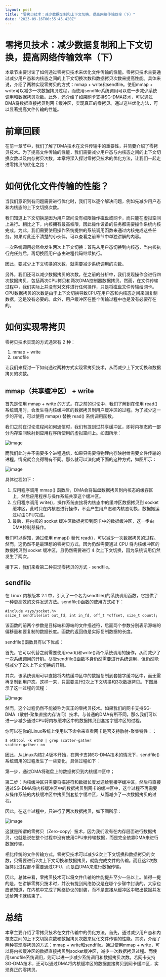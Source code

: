 ```yaml
---
layout: post
title: "零拷贝技术：减少数据复制和上下文切换，提高网络传输效率（下）"
date: "2023-09-16T00:55:45.420Z"
---
```

零拷贝技术：减少数据复制和上下文切换，提高网络传输效率（下）
==============================

本章节主要讨论了如何通过零拷贝技术来优化文件传输的性能。零拷贝技术主要通过减少用户态和内核态之间的上下文切换次数和数据拷贝次数来提高性能。具体来说，介绍了两种实现零拷贝的方式：mmap + write和sendfile。使用mmap + write可以减少一次数据拷贝过程，而使用sendfile系统调用可以进一步减少系统调用和数据拷贝次数。此外，还介绍了如果网卡支持SG-DMA技术，可以通过DMA将数据直接拷贝到网卡缓冲区，实现真正的零拷贝。通过这些优化方法，可以显著提高文件传输的性能。

前章回顾
====

在前一章节中，我们了解了DMA技术在文件传输中的重要性，并简要介绍了零拷贝技术。为了提高文件传输的性能，我们需要减少用户态与内核态之间的上下文切换次数以及内存拷贝次数。本章将深入探讨零拷贝技术的优化方法，让我们一起走进零拷贝的优化之路！

如何优化文件传输的性能？
============

当我们意识到有问题需要进行优化时，我们可以逐个解决问题，例如先减少用户态和内核态的上下文切换次数。

我们知道上下文切换是因为用户空间没有权限操作磁盘或网卡，而只能在虚拟空间上进行。相比之下，内核拥有最高权限，因此操作设备的任务都需要操作系统内核完成。为此，我们需要使用操作系统提供的系统调用函数来通过内核完成这些任务。如果对此还不清楚的小伙伴，可以查看之前章节中单独讲解的内容。

一次系统调用必然会发生两次上下文切换：首先从用户态切换到内核态，当内核执行完任务后，再切换回用户态由进程代码继续执行。

因此，要减少上下文切换的次数，就需要减少系统调用的次数。

另外，我们还可以减少数据拷贝的次数。在之前的分析中，我们发现操作会进行四次数据拷贝，包括两次CPU拷贝和两次DMA控制器数据拷贝。然而，在文件传输过程中，我们实际上并没有对文件进行任何操作，只是将磁盘文件传输给网卡。CPU数据拷贝的次数是由于上下文切换导致CPU在用户态和内核态之间来回复制数据，这是没有必要的。此外，用户缓冲区在整个传输过程中也是没有必要存在的。

如何实现零拷贝
=======

零拷贝技术实现的方式通常有 2 种：

1.  mmap + write
2.  sendfile

让我们来探讨一下如何通过两种方式实现零拷贝技术，从而减少上下文切换和数据拷贝的次数。

mmap（共享缓冲区） + write
-------------------

首先是使用 mmap + write 的方式。在之前的讨论中，我们了解到在使用 read() 系统调用时，会发生将内核缓冲区的数据拷贝到用户缓冲区的过程。为了减少这一步的开销，可以使用 mmap() 替换 read() 系统调用函数。

我们之前在讨论进程间如何通信时，我们有提到过共享缓冲区，即将内核态的一部分内存空间映射到应用程序所使用的虚拟空间上。如图所示：

![image](https://img2023.cnblogs.com/blog/1423484/202309/1423484-20230911223948663-453311210.png)

而我们此时并不需要多个进程通信，如果只需要将物理内存映射给需要文件传输的进程，情况就会变得稍有不同。那么就可以演化成下面的这种方式，如图所示：

![image](https://img2023.cnblogs.com/blog/1423484/202309/1423484-20230911223933608-1375530164.png)

具体过程如下：

1.  应用程序调用 mmap() 函数后，DMA会将磁盘数据拷贝到内核态的缓存区上，然后应用程序与操作系统共享这个缓冲区。
2.  应用程序调用 write()，操作系统直接将内核态中的缓冲区数据拷贝到 socket 缓冲区，此时只在内核态进行操作，不会产生用户态和内核态切换，数据搬运过程由CPU完成。
3.  最后，将内核的 socket 缓冲区数据拷贝到网卡中的数据缓冲区，这一步由DMA控制器操作。

我们可以得知，通过使用 mmap() 替代 read()，可以减少一次数据拷贝的过程。然而，这仍然不是最理想的零拷贝方式，因为仍然需要通过 CPU 将内核缓冲区的数据拷贝到 socket 缓冲区，且仍然需要进行 4 次上下文切换，因为系统调用仍然发生了两次。

接下来，我们来看第二种实现零拷贝的方式 - sendfile。

sendfile
--------

在 Linux 内核版本 2.1 中，引入了一个名为sendfile()的系统调用函数，它提供了一种更高效的文件发送方法。sendfile()函数的使用方式如下：

    #include <sys/socket.h>
    ssize_t sendfile(int out_fd, int in_fd, off_t *offset, size_t count);	
    

该函数的前两个参数是目标端和源端的文件描述符，后面两个参数分别表示源端的偏移量和要复制的数据长度。函数的返回值是实际复制数据的长度。

sendfile()函数具有以下优点：

首先，它可以代替之前需要使用read()和write()两个系统调用的操作，从而减少了一次系统调用的开销。尽管sendfile()函数本身仍然需要进行系统调用，但仍然能够减少了2次上下文切换的开销。

其次，该系统调用可以直接将内核缓冲区中的数据复制到套接字缓冲区中，而无需再复制到用户态。这样一来，只需要进行2次上下文切换和3次数据拷贝。下图展示了这一过程的流程：

![image](https://img2023.cnblogs.com/blog/1423484/202309/1423484-20230911223930720-1076063269.png)

然而，这个过程仍然不能被称为真正的零拷贝技术。如果我们的网卡支持SG-DMA（散射-聚集直接内存访问）技术，与普通的DMA有所不同，那么我们可以进一步减少通过CPU将内核缓冲区中的数据拷贝到套接字缓冲区的过程。

你可以在你的Linux系统上使用以下命令来查看网卡是否支持散射-聚集特性：：

    $ ethtool -k eth0 | grep scatter-gather
    scatter-gather: on
    

因此，从Linux内核2.4版本开始，在网卡支持SG-DMA技术的情况下，sendfile()系统调用的过程发生了一些变化，具体过程如下：

第一步，通过DMA将磁盘上的数据拷贝到内核缓冲区中；

第二步：内核缓冲区只需要将描述符和数据长度发送给套接字缓冲区，然后将直接通过SG-DMA将内核缓冲区中的数据拷贝到网卡的缓冲区中，这个过程不再需要从操作系统的内核缓冲区中拷贝到套接字缓冲区，从而减少了一次数据拷贝的过程。

因此，在这个过程中，只进行了两次数据拷贝，如下图所示：

![image](https://img2023.cnblogs.com/blog/1423484/202309/1423484-20230911223930894-2033432559.png)

这就是所谓的零拷贝（Zero-copy）技术，因为我们没有在内存层面进行数据拷贝，也就是说在整个过程中没有使用CPU来传输数据，而是完全依靠DMA来进行数据传输。

相比传统的文件传输方式，零拷贝技术可以减少2次上下文切换和数据拷贝的次数，只需要进行2次上下文切换和数据拷贝，就能完成文件的传输。而且这2次数据拷贝过程都不需要通过CPU，而是由DMA来进行数据传输。

因此，总体来看，零拷贝技术可以将文件传输的性能提升至少一倍以上。值得一提的是，在讲解零拷贝技术时，并没有提到网络协议是在哪个步骤中封装的。大家也应该知道，在内核中完成了网络协议的封装，而不是直接从缓冲区中取出数据并发送给网卡就结束了。

总结
==

本章主要介绍了零拷贝技术在文件传输中的优化方法。首先，通过减少用户态和内核态之间的上下文切换次数和数据拷贝次数来优化文件传输的性能。其次，介绍了两种实现零拷贝的方式：mmap + write和sendfile。通过使用mmap + write，可以将内核缓冲区的数据直接拷贝到socket缓冲区，减少一次数据拷贝过程。而使用sendfile系统调用，则可以进一步减少系统调用和数据拷贝次数。若网卡支持SG-DMA技术，还可以通过DMA将内核缓冲区的数据直接拷贝到网卡缓冲区，实现真正的零拷贝。